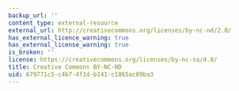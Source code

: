 ```yaml
---
backup_url: ''
content_type: external-resource
external_url: http://creativecommons.org/licenses/by-nc-nd/2.0/
has_external_licence_warning: true
has_external_license_warning: true
is_broken: ''
license: https://creativecommons.org/licenses/by-nc-sa/4.0/
title: Creative Commons BY-NC-ND
uid: 679771c5-c4b7-4f1d-b141-c1865ac89ba3
---
```

